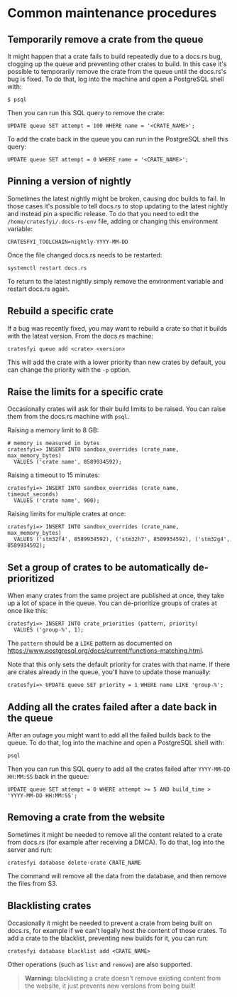 # Common maintenance procedures

## Temporarily remove a crate from the queue

It might happen that a crate fails to build repeatedly due to a docs.rs bug,
clogging up the queue and preventing other crates to build. In this case it's
possible to temporarily remove the crate from the queue until the docs.rs's bug
is fixed. To do that, log into the machine and open a PostgreSQL shell with:

```console
$ psql
```

Then you can run this SQL query to remove the crate:

```psql
UPDATE queue SET attempt = 100 WHERE name = '<CRATE_NAME>';
```

To add the crate back in the queue you can run in the PostgreSQL shell this
query:

```psql
UPDATE queue SET attempt = 0 WHERE name = '<CRATE_NAME>';
```

## Pinning a version of nightly

Sometimes the latest nightly might be broken, causing doc builds to fail. In
those cases it's possible to tell docs.rs to stop updating to the latest
nightly and instead pin a specific release. To do that you need to edit the
`/home/cratesfyi/.docs-rs-env` file, adding or changing this environment
variable:

```console
CRATESFYI_TOOLCHAIN=nightly-YYYY-MM-DD
```

Once the file changed docs.rs needs to be restarted:

```console
systemctl restart docs.rs
```

To return to the latest nightly simply remove the environment variable and
restart docs.rs again.

## Rebuild a specific crate

If a bug was recently fixed, you may want to rebuild a crate so that it builds with the latest version.
From the docs.rs machine:

```console
cratesfyi queue add <crate> <version>
```

This will add the crate with a lower priority than new crates by default, you can change the priority with the `-p` option.

## Raise the limits for a specific crate

Occasionally crates will ask for their build limits to be raised.
You can raise them from the docs.rs machine with `psql`.

Raising a memory limit to 8 GB:

```psql
# memory is measured in bytes
cratesfyi=> INSERT INTO sandbox_overrides (crate_name, max_memory_bytes)
  VALUES ('crate name', 8589934592);
```

Raising a timeout to 15 minutes:

```psql
cratesfyi=> INSERT INTO sandbox_overrides (crate_name, timeout_seconds)
  VALUES ('crate name', 900);
```

Raising limits for multiple crates at once:

```psql
cratesfyi=> INSERT INTO sandbox_overrides (crate_name, max_memory_bytes)
  VALUES ('stm32f4', 8589934592), ('stm32h7', 8589934592), ('stm32g4', 8589934592);
```

## Set a group of crates to be automatically de-prioritized

When many crates from the same project are published at once, they take up a
lot of space in the queue. You can de-prioritize groups of crates at once like
this:

```psql
cratesfyi=> INSERT INTO crate_priorities (pattern, priority)
  VALUES ('group-%', 1);
```

The `pattern` should be a `LIKE` pattern as documented on
<https://www.postgresql.org/docs/current/functions-matching.html>.

Note that this only sets the default priority for crates with that name.
If there are crates already in the queue, you'll have to update those manually:

```psql
cratesfyi=> UPDATE queue SET priority = 1 WHERE name LIKE 'group-%';
```

## Adding all the crates failed after a date back in the queue

After an outage you might want to add all the failed builds back to the queue.
To do that, log into the machine and open a PostgreSQL shell with:

```console
psql
```

Then you can run this SQL query to add all the crates failed after `YYYY-MM-DD
HH:MM:SS` back in the queue:

```psql
UPDATE queue SET attempt = 0 WHERE attempt >= 5 AND build_time > 'YYYY-MM-DD HH:MM:SS';
```

## Removing a crate from the website

Sometimes it might be needed to remove all the content related to a crate from
docs.rs (for example after receiving a DMCA). To do that, log into the server
and run:

```console
cratesfyi database delete-crate CRATE_NAME
```

The command will remove all the data from the database, and then remove the
files from S3.

## Blacklisting crates

Occasionally it might be needed to prevent a crate from being built on docs.rs,
for example if we can't legally host the content of those crates. To add a
crate to the blacklist, preventing new builds for it, you can run:

```console
cratesfyi database blacklist add <CRATE_NAME>
```

Other operations (such as `list` and `remove`) are also supported.

> **Warning:** blacklisting a crate doesn't remove existing content from the
> website, it just prevents new versions from being built!
